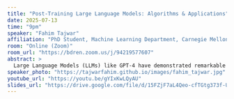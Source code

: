 ```yaml
---
title: "Post-Training Large Language Models: Algorithms & Applications"
date: 2025-07-13
time: "9pm"
speaker: "Fahim Tajwar"
affiliation: "PhD Student, Machine Learning Department, Carnegie Mellon University"
room: "Online (Zoom)"
room_url: "https://bdren.zoom.us/j/94219577607"
abstract: >
  Large Language Models (LLMs) like GPT-4 have demonstrated remarkable capabilities through pre-training on vast text corpora. However, their raw outputs often fall short of the nuanced expectations of human users. In this talk, I will explore the critical role of post-training techniques in aligning LLM behavior with human preferences. We begin with an overview of LLM pre-training through next-token prediction, then investigate why this objective alone is insufficient. Drawing on insights from reinforcement learning, we delve into post-training strategies including supervised fine-tuning and preference optimization methods like RLHF and Direct Preference Optimization (DPO). I will also present our recent findings—highlighting the surprising power of on-policy, suboptimal data in preference learning—and discuss the implications for future LLM alignment research. This talk is intended for audiences interested in LLMs, alignment and post-training.
speaker_photo: "https://tajwarfahim.github.io/images/fahim_tajwar.jpg"
youtube_url: "https://youtu.be/gYIxKwLQyAU"
slides_url: "https://drive.google.com/file/d/15FZjF7aL4Qeo-cfTGtg373f-UfyXzgYP/view?usp=sharing"
---
```

